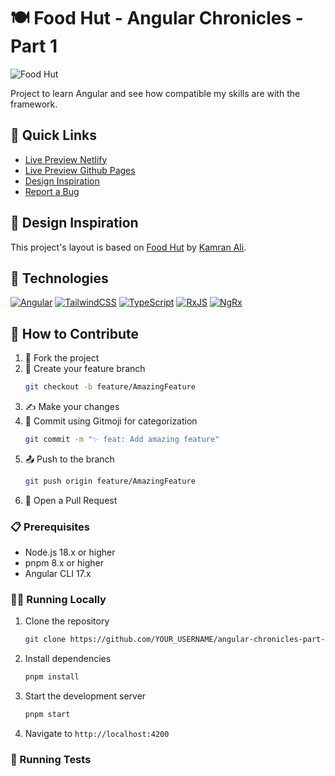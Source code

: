 # 🍽️ Food Hut - Angular Chronicles - Part 1

![Food Hut](https://raw.githubusercontent.com/ricardo564/angular-chronicles-part-1/master/assets/gif/food-hut.gif)

Project to learn Angular and see how compatible my skills are with the framework.

## 🔗 Quick Links
- [Live Preview Netlify](https://food-hut-angular-chronicles-1.netlify.app/)
- [Live Preview Github Pages](https://ricardo564.github.io/angular-chronicles-part-1/)
- [Design Inspiration](https://www.figma.com/community/file/1103820487891554272)
- [Report a Bug](https://github.com/ricardo564/angular-chronicles-part-1/issues)

## 🎨 Design Inspiration
This project's layout is based on [Food Hut](https://www.figma.com/community/file/1103820487891554272) by [Kamran Ali](https://www.figma.com/@KamranAlime).

## 🚀 Technologies
[![Angular](https://img.shields.io/badge/Angular-DD0031?style=for-the-badge&logo=angular&logoColor=white)](https://angular.dev)
[![TailwindCSS](https://img.shields.io/badge/TailwindCSS-38B2AC?style=for-the-badge&logo=tailwind-css&logoColor=white)](https://tailwindcss.com)
[![TypeScript](https://img.shields.io/badge/TypeScript-3178C6?style=for-the-badge&logo=typescript&logoColor=white)](https://www.typescriptlang.org/)
[![RxJS](https://img.shields.io/badge/RxJS-B7178C?style=for-the-badge&logo=reactivex&logoColor=white)](https://rxjs.dev)
[![NgRx](https://img.shields.io/badge/NgRx-BA2BD2?style=for-the-badge&logo=redux&logoColor=white)](https://ngrx.io)


## 🤝 How to Contribute

1. 🍴 Fork the project
2. 🌱 Create your feature branch
   ```bash
   git checkout -b feature/AmazingFeature
   ```
3. ✍️ Make your changes
4. 📝 Commit using Gitmoji for categorization
   ```bash
   git commit -m "✨ feat: Add amazing feature"
   ```
5. 📤 Push to the branch
   ```bash
   git push origin feature/AmazingFeature
   ```
6. 🔄 Open a Pull Request

### 📋 Prerequisites

- Node.js 18.x or higher
- pnpm 8.x or higher
- Angular CLI 17.x

### 🏃‍♂️ Running Locally

1. Clone the repository
   ```bash
   git clone https://github.com/YOUR_USERNAME/angular-chronicles-part-1.git
   ```
2. Install dependencies
   ```bash
   pnpm install
   ```
3. Start the development server
   ```bash
   pnpm start
   ```
4. Navigate to `http://localhost:4200`

### 🧪 Running Tests
